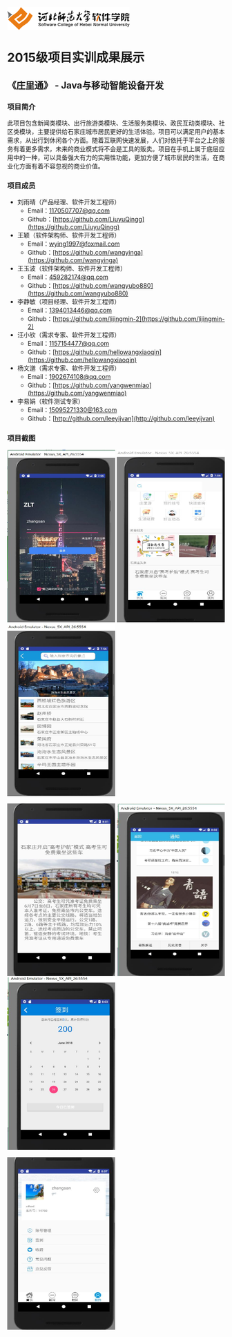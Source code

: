 <img src="../../../image/logo.png"/>

# 2015级项目实训成果展示 

## 《庄里通》 - Java与移动智能设备开发

### 项目简介

此项目包含新闻类模块、出行旅游类模块、生活服务类模块、政民互动类模块、社区类模块，主要提供给石家庄城市居民更好的生活体验。项目可以满足用户的基本需求，从出行到休闲各个方面。随着互联网快速发展，人们对依托于平台之上的服务有着更多需求，未来的商业模式将不会是工具的贩卖。项目在手机上属于底层应用中的一种，可以具备强大有力的实用性功能，更加方便了城市居民的生活，在商业化方面有着不容忽视的商业价值。

### 项目成员

- 刘雨晴（产品经理、软件开发工程师）
	- Email：[1170507707@qq.com](mailto:1170507707@qq.com)
	- Github：[https://github.com/LiuyuQingg](https://github.com/LiuyuQingg)
- 王颖（软件架构师、软件开发工程师）
	- Email：[wying1997@foxmail.com](mailto:wying1997@foxmail.com)
	- Github：[https://github.com/wangyinga](https://github.com/wangyinga)
- 王玉波（软件架构师、软件开发工程师）
	- Email：[459282174@qq.com ](mailto:459282174@qq.com)
	- Github：[https://github.com/wangyubo880](https://github.com/wangyubo880)
- 李静敏（项目经理、软件开发工程师）
	- Email：[1394013446@qq.com](mailto:1394013446@qq.com)
	- Github：[https://github.com/lijingmin-2](https://github.com/lijingmin-2)
- 汪小钦（需求专家、软件开发工程师）
	- Email：[1157154477@qq.com](mailto:1157154477@qq.com)
	- Github：[https://github.com/hellowangxiaoqin](https://github.com/hellowangxiaoqin)
- 杨文邈（需求专家、软件开发工程师）
	- Email：[1902674108@qq.com](mailto:1902674108@qq.com)
	- Github：[https://github.com/yangwenmiao](https://github.com/yangwenmiao)
- 李易娟（软件测试专家）
	- Email：[15095271330@163.com](mailto:15095271330@163.com)
	- Github：[http://github.com/leeyijvan](http://github.com/leeyijvan)

### 项目截图

<p>
<img src="./image/1.jpg" width=250 height=400 />
<img src="./image/2.jpg" width=250 height=400 />
<img src="./image/3.jpg" width=250 height=400 />
</p>
<p>
<img src="./image/4.jpg" width=250 height=400 />
<img src="./image/5.jpg" width=250 height=400 />
<img src="./image/6.jpg" width=250 height=400 />
</p>
<p>
<img src="./image/7.jpg" width=250 height=400 />
</p>
